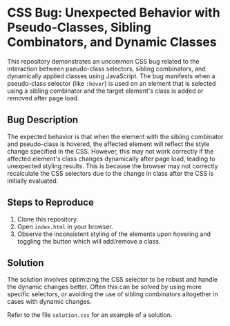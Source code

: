 # CSS Bug: Unexpected Behavior with Pseudo-Classes, Sibling Combinators, and Dynamic Classes

This repository demonstrates an uncommon CSS bug related to the interaction between pseudo-class selectors, sibling combinators, and dynamically applied classes using JavaScript.  The bug manifests when a pseudo-class selector (like `:hover`) is used on an element that is selected using a sibling combinator and the target element's class is added or removed after page load.

## Bug Description

The expected behavior is that when the element with the sibling combinator and pseudo-class is hovered, the affected element will reflect the style change specified in the CSS.  However, this may not work correctly if the affected element's class changes dynamically after page load, leading to unexpected styling results. This is because the browser may not correctly recalculate the CSS selectors due to the change in class after the CSS is initially evaluated. 

## Steps to Reproduce

1. Clone this repository.
2. Open `index.html` in your browser.
3. Observe the inconsistent styling of the elements upon hovering and toggling the button which will add/remove a class. 

## Solution

The solution involves optimizing the CSS selector to be robust and handle the dynamic changes better. Often this can be solved by using more specific selectors, or avoiding the use of sibling combinators altogether in cases with dynamic changes.

Refer to the file `solution.css` for an example of a solution.